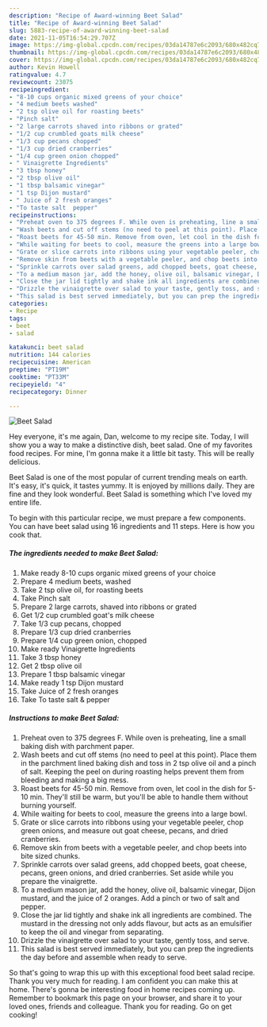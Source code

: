 ```yaml
---
description: "Recipe of Award-winning Beet Salad"
title: "Recipe of Award-winning Beet Salad"
slug: 5883-recipe-of-award-winning-beet-salad
date: 2021-11-05T16:54:29.707Z
image: https://img-global.cpcdn.com/recipes/03da14787e6c2093/680x482cq70/beet-salad-recipe-main-photo.jpg
thumbnail: https://img-global.cpcdn.com/recipes/03da14787e6c2093/680x482cq70/beet-salad-recipe-main-photo.jpg
cover: https://img-global.cpcdn.com/recipes/03da14787e6c2093/680x482cq70/beet-salad-recipe-main-photo.jpg
author: Kevin Howell
ratingvalue: 4.7
reviewcount: 23075
recipeingredient:
- "8-10 cups organic mixed greens of your choice"
- "4 medium beets washed"
- "2 tsp olive oil for roasting beets"
- "Pinch salt"
- "2 large carrots shaved into ribbons or grated"
- "1/2 cup crumbled goats milk cheese"
- "1/3 cup pecans chopped"
- "1/3 cup dried cranberries"
- "1/4 cup green onion chopped"
- " Vinaigrette Ingredients"
- "3 tbsp honey"
- "2 tbsp olive oil"
- "1 tbsp balsamic vinegar"
- "1 tsp Dijon mustard"
- " Juice of 2 fresh oranges"
- "To taste salt  pepper"
recipeinstructions:
- "Preheat oven to 375 degrees F. While oven is preheating, line a small baking dish with parchment paper."
- "Wash beets and cut off stems (no need to peel at this point). Place them in the parchment lined baking dish and toss in 2 tsp olive oil and a pinch of salt. Keeping the peel on during roasting helps prevent them from bleeding and making a big mess."
- "Roast beets for 45-50 min. Remove from oven, let cool in the dish for 5-10 min. They&#39;ll still be warm, but you&#39;ll be able to handle them without burning yourself."
- "While waiting for beets to cool, measure the greens into a large bowl."
- "Grate or slice carrots into ribbons using your vegetable peeler, chop green onions, and measure out goat cheese, pecans, and dried cranberries."
- "Remove skin from beets with a vegetable peeler, and chop beets into bite sized chunks."
- "Sprinkle carrots over salad greens, add chopped beets, goat cheese, pecans, green onions, and dried cranberries. Set aside while you prepare the vinaigrette."
- "To a medium mason jar, add the honey, olive oil, balsamic vinegar, Dijon mustard, and the juice of 2 oranges. Add a pinch or two of salt and pepper."
- "Close the jar lid tightly and shake ink all ingredients are combined. The mustard in the dressing not only adds flavour, but acts as an emulsifier to keep the oil and vinegar from separating."
- "Drizzle the vinaigrette over salad to your taste, gently toss, and serve."
- "This salad is best served immediately, but you can prep the ingredients the day before and assemble when ready to serve."
categories:
- Recipe
tags:
- beet
- salad

katakunci: beet salad 
nutrition: 144 calories
recipecuisine: American
preptime: "PT19M"
cooktime: "PT33M"
recipeyield: "4"
recipecategory: Dinner

---
```



![Beet Salad](https://img-global.cpcdn.com/recipes/03da14787e6c2093/680x482cq70/beet-salad-recipe-main-photo.jpg)

Hey everyone, it's me again, Dan, welcome to my recipe site. Today, I will show you a way to make a distinctive dish, beet salad. One of my favorites food recipes. For mine, I'm gonna make it a little bit tasty. This will be really delicious.

Beet Salad is one of the most popular of current trending meals on earth. It's easy, it's quick, it tastes yummy. It is enjoyed by millions daily. They are fine and they look wonderful. Beet Salad is something which I've loved my entire life.




To begin with this particular recipe, we must prepare a few components. You can have beet salad using 16 ingredients and 11 steps. Here is how you cook that.

<!--inarticleads1-->

##### The ingredients needed to make Beet Salad:

1. Make ready 8-10 cups organic mixed greens of your choice
1. Prepare 4 medium beets, washed
1. Take 2 tsp olive oil, for roasting beets
1. Take Pinch salt
1. Prepare 2 large carrots, shaved into ribbons or grated
1. Get 1/2 cup crumbled goat&#39;s milk cheese
1. Take 1/3 cup pecans, chopped
1. Prepare 1/3 cup dried cranberries
1. Prepare 1/4 cup green onion, chopped
1. Make ready  Vinaigrette Ingredients
1. Take 3 tbsp honey
1. Get 2 tbsp olive oil
1. Prepare 1 tbsp balsamic vinegar
1. Make ready 1 tsp Dijon mustard
1. Take  Juice of 2 fresh oranges
1. Take To taste salt &amp; pepper




<!--inarticleads2-->

##### Instructions to make Beet Salad:

1. Preheat oven to 375 degrees F. While oven is preheating, line a small baking dish with parchment paper.
1. Wash beets and cut off stems (no need to peel at this point). Place them in the parchment lined baking dish and toss in 2 tsp olive oil and a pinch of salt. Keeping the peel on during roasting helps prevent them from bleeding and making a big mess.
1. Roast beets for 45-50 min. Remove from oven, let cool in the dish for 5-10 min. They&#39;ll still be warm, but you&#39;ll be able to handle them without burning yourself.
1. While waiting for beets to cool, measure the greens into a large bowl.
1. Grate or slice carrots into ribbons using your vegetable peeler, chop green onions, and measure out goat cheese, pecans, and dried cranberries.
1. Remove skin from beets with a vegetable peeler, and chop beets into bite sized chunks.
1. Sprinkle carrots over salad greens, add chopped beets, goat cheese, pecans, green onions, and dried cranberries. Set aside while you prepare the vinaigrette.
1. To a medium mason jar, add the honey, olive oil, balsamic vinegar, Dijon mustard, and the juice of 2 oranges. Add a pinch or two of salt and pepper.
1. Close the jar lid tightly and shake ink all ingredients are combined. The mustard in the dressing not only adds flavour, but acts as an emulsifier to keep the oil and vinegar from separating.
1. Drizzle the vinaigrette over salad to your taste, gently toss, and serve.
1. This salad is best served immediately, but you can prep the ingredients the day before and assemble when ready to serve.




So that's going to wrap this up with this exceptional food beet salad recipe. Thank you very much for reading. I am confident you can make this at home. There's gonna be interesting food in home recipes coming up. Remember to bookmark this page on your browser, and share it to your loved ones, friends and colleague. Thank you for reading. Go on get cooking!
